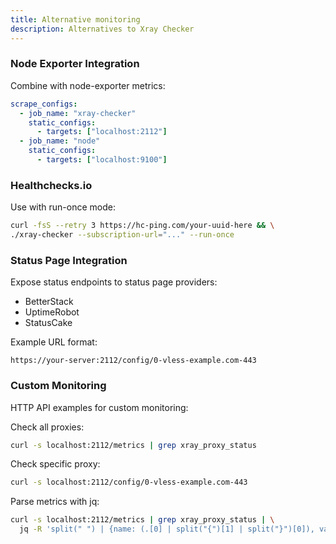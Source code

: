 ```yaml
---
title: Alternative monitoring
description: Alternatives to Xray Checker
---
```


### Node Exporter Integration

Combine with node-exporter metrics:

```yaml
scrape_configs:
  - job_name: "xray-checker"
    static_configs:
      - targets: ["localhost:2112"]
  - job_name: "node"
    static_configs:
      - targets: ["localhost:9100"]
```

### Healthchecks.io

Use with run-once mode:

```bash
curl -fsS --retry 3 https://hc-ping.com/your-uuid-here && \
./xray-checker --subscription-url="..." --run-once
```

### Status Page Integration

Expose status endpoints to status page providers:

- BetterStack
- UptimeRobot
- StatusCake

Example URL format:

```
https://your-server:2112/config/0-vless-example.com-443
```

### Custom Monitoring

HTTP API examples for custom monitoring:

Check all proxies:

```bash
curl -s localhost:2112/metrics | grep xray_proxy_status
```

Check specific proxy:

```bash
curl -s localhost:2112/config/0-vless-example.com-443
```

Parse metrics with jq:

```bash
curl -s localhost:2112/metrics | grep xray_proxy_status | \
  jq -R 'split(" ") | {name: (.[0] | split("{")[1] | split("}")[0]), value: .[1]}'
```
